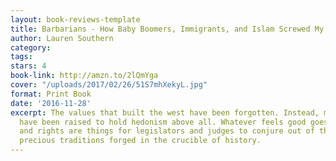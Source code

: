 ```yaml
---
layout: book-reviews-template
title: Barbarians - How Baby Boomers, Immigrants, and Islam Screwed My Generation
author: Lauren Southern
category: 
tags: 
stars: 4
book-link: http://amzn.to/2lQmYga
cover: "/uploads/2017/02/26/51S7mhXekyL.jpg"
format: Print Book
date: '2016-11-28'
excerpt: The values that built the west have been forgotten. Instead, millennials
  have been raised to hold hedonism above all. Whatever feels good goes. Freedoms
  and rights are things for legislators and judges to conjure out of thin air, not
  precious traditions forged in the crucible of history.
---
```

